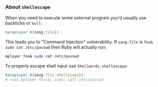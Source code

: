 ### About `shellescape`

When you need to execute some external program you'd usually use backticks or `%x()`:

```ruby
%x(mplayer #{song.file})
```

This leads you to "Command Injection" vulnerability. If `song.file` is `foo& sudo cat /etc/passwd` then Ruby will actually run:

```bash
mplayer foo& sudo cat /etc/passwd
```

To properly escape shell input use `Shellwords.shellescape`:

```ruby
%x(mplayer #{song.file.shellecape})
# runs mplayer foo\&\ sudo\ cat\ /etc/passwd
```
